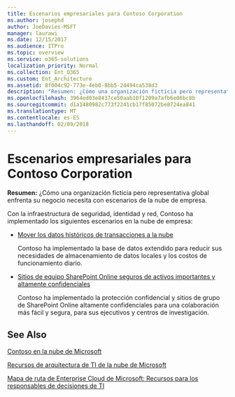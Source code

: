 ```yaml
---
title: Escenarios empresariales para Contoso Corporation
ms.author: josephd
author: JoeDavies-MSFT
manager: laurawi
ms.date: 12/15/2017
ms.audience: ITPro
ms.topic: overview
ms.service: o365-solutions
localization_priority: Normal
ms.collection: Ent_O365
ms.custom: Ent_Architecture
ms.assetid: 8f004c92-773e-4eb0-8bb5-24494ca538d3
description: "Resumen: ¿Cómo una organización ficticia pero representativa global enfrenta su negocio necesita con escenarios de la nube de empresa."
ms.openlocfilehash: 3964ed03e8437ce50aab10f1209a7afb6e06bc8b
ms.sourcegitcommit: d1a1480982c773f2241cb17f85072be8724ea841
ms.translationtype: MT
ms.contentlocale: es-ES
ms.lasthandoff: 02/09/2018
---
```

# <a name="enterprise-scenarios-for-the-contoso-corporation"></a>Escenarios empresariales para Contoso Corporation

 **Resumen:** ¿Cómo una organización ficticia pero representativa global enfrenta su negocio necesita con escenarios de la nube de empresa.
  
Con la infraestructura de seguridad, identidad y red, Contoso ha implementado los siguientes escenarios en la nube de empresa:
  
- [Mover los datos históricos de transacciones a la nube](moving-historical-transaction-data-to-the-cloud.md)
    
    Contoso ha implementado la base de datos extendido para reducir sus necesidades de almacenamiento de datos locales y los costos de funcionamiento diario.
    
- [Sitios de equipo SharePoint Online seguros de activos importantes y altamente confidenciales](secure-sharepoint-online-team-sites-for-sensitive-and-highly-confidential-assets.md)
    
    Contoso ha implementado la protección confidencial y sitios de grupo de SharePoint Online altamente confidenciales para una colaboración más fácil y segura, para sus ejecutivos y centros de investigación.
    
## <a name="see-also"></a>See Also

[Contoso en la nube de Microsoft](contoso-in-the-microsoft-cloud.md)
  
[Recursos de arquitectura de TI de la nube de Microsoft](microsoft-cloud-it-architecture-resources.md)

[Mapa de ruta de Enterprise Cloud de Microsoft: Recursos para los responsables de decisiones de TI](https://sway.com/FJ2xsyWtkJc2taRD)



